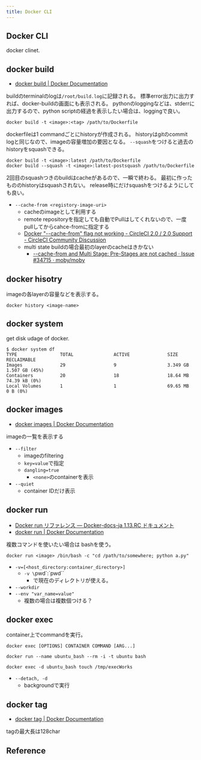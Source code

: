 ```yaml
---
title: Docker CLI
---
```


## Docker CLI
docker clinet.


## docker build
* [docker build | Docker Documentation](https://docs.docker.com/engine/reference/commandline/build/#tarball-contexts)

buildのterminalのlogは`/root/build.log`に記録される。
標準error出力に出力すれば、docker-buildの画面にも表示される。
pythonのloggingなどは、stderrに出力するので、python scriptの経過を表示したい場合は、loggingで良い。

```
docker build -t <image>:<tag> /path/to/Dockerfile
```

dockerfileは1 commandごとにhistoryが作成される。
historyはgitのcommit logと同じなので、imageの容量増加の要因となる。
`--squash`をつけると過去のhistoryをsquashできる。

```
docker build -t <image>:latest /path/to/Dockerfile
docker build --squash -t <image>:latest-postsquash /path/to/Dockerfile
```

2回目のsquashつきのbuildはcacheがあるので、一瞬で終わる。
最初に作ったもののhistoryはsquashされない。
release時にだけsquashをつけるようにしても良い。

* `--cache-from <registory-image-uri>`
    * cacheのimageとして利用する
    * remote repositoryを指定しても自動でPullはしてくれないので、一度pullしてからcahce-fromに指定する
    * [Docker "--cache-from" flag not working - CircleCI 2.0 / 2.0 Support - CircleCI Community Discussion](https://discuss.circleci.com/t/docker-cache-from-flag-not-working/11525)
    * multi state buildの場合最初のlayerのcacheはきかない
        * [--cache-from and Multi Stage: Pre-Stages are not cached · Issue #34715 · moby/moby](https://github.com/moby/moby/issues/34715)


## docker hisotry
imageの各layerの容量などを表示する。

```
docker history <image-name>
```

## docker system
get disk udage of docker.

```
$ docker system df
TYPE                TOTAL               ACTIVE              SIZE                RECLAIMABLE
Images              29                  9                   3.349 GB            1.507 GB (45%)
Containers          20                  18                  18.64 MB            74.39 kB (0%)
Local Volumes       1                   1                   69.65 MB            0 B (0%)
```

## docker images
* [docker images | Docker Documentation](https://docs.docker.com/engine/reference/commandline/images/#filtering)

imageの一覧を表示する

* `--filter`
    * imageのfiltering
    * `key=value`で指定
    * `dangling=true`
        * `<none>`のcontainerを表示
* `--quiet`
    * container IDだけ表示


## docker run
* [Docker run リファレンス — Docker-docs-ja 1.13.RC ドキュメント](http://docs.docker.jp/engine/reference/run.html)
* [docker run | Docker Documentation](https://docs.docker.com/engine/reference/commandline/run/)

複数コマンドを使いたい場合は bashを使う。

```
docker run <image> /bin/bash -c "cd /path/to/somewhere; python a.py"
```

* `-v=[<host_directory:container_directory>]`
    * `-v \`pwd\`:\`pwd\``
        * で現在のディレクトリが使える。
* `--workdir`
* `--env "var_name=value"`
    * 複数の場合は複数個つける？

## docker exec
container上でcommandを実行。

```
docker exec [OPTIONS] CONTAINER COMMAND [ARG...]
```

```
docker run --name ubuntu_bash --rm -i -t ubuntu bash
```

```
docker exec -d ubuntu_bash touch /tmp/execWorks
```

* `--detach, -d`
    * backgroundで実行

## docker tag
* [docker tag | Docker Documentation](https://docs.docker.com/engine/reference/commandline/tag/#extended-description)

tagの最大長は128char

## Reference
